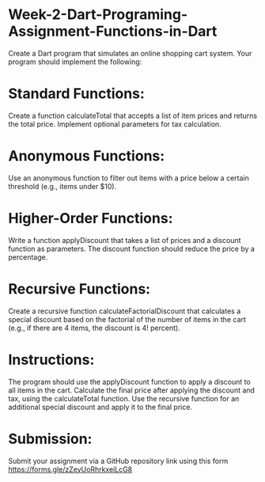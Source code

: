 # Week-2-Dart-Programing-Assignment-Functions-in-Dart

Create a Dart program that simulates an online shopping cart system. Your program should implement the following:

# Standard Functions:
Create a function calculateTotal that accepts a list of item prices and returns the total price.
Implement optional parameters for tax calculation.

# Anonymous Functions:
Use an anonymous function to filter out items with a price below a certain threshold (e.g., items under $10).

# Higher-Order Functions:
Write a function applyDiscount that takes a list of prices and a discount function as parameters. The discount function should reduce the price by a percentage.

# Recursive Functions:
Create a recursive function calculateFactorialDiscount that calculates a special discount based on the factorial of the number of items in the cart (e.g., if there are 4 items, the discount is 4! percent).

# Instructions:
The program should use the applyDiscount function to apply a discount to all items in the cart.
Calculate the final price after applying the discount and tax, using the calculateTotal function.
Use the recursive function for an additional special discount and apply it to the final price.

# Submission:

Submit your assignment via a GitHub repository link using this form https://forms.gle/zZeyUoRhrkxeiLcG8
